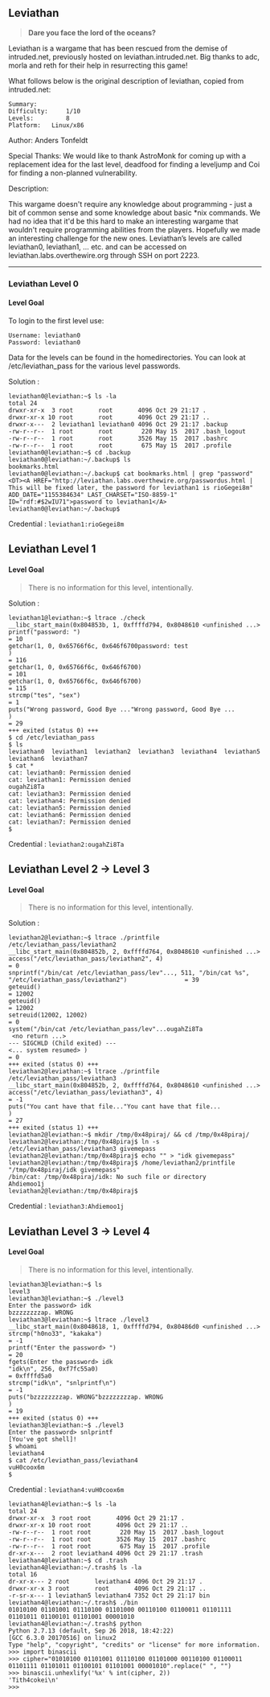 
## Leviathan

> **Dare you face the lord of the oceans?**

Leviathan is a wargame that has been rescued from the demise of intruded.net, previously hosted on leviathan.intruded.net. Big thanks to adc, morla and reth for their help in resurrecting this game!


What follows below is the original description of leviathan, copied from intruded.net:

```
Summary:
Difficulty:     1/10
Levels:         8
Platform:   Linux/x86
```

Author:
Anders Tonfeldt

Special Thanks:
We would like to thank AstroMonk for coming up with a replacement idea for the last level,
deadfood for finding a leveljump and Coi for finding a non-planned vulnerability.

Description:

This wargame doesn't require any knowledge about programming - just a bit of common
sense and some knowledge about basic *nix commands. We had no idea that it'd be this
hard to make an interesting wargame that wouldn't require programming abilities from 
the players. Hopefully we made an interesting challenge for the new ones.
Leviathan’s levels are called leviathan0, leviathan1, … etc. and can be accessed on leviathan.labs.overthewire.org through SSH on port 2223.

---



### Leviathan Level 0

#### Level Goal

To login to the first level use:
```
Username: leviathan0
Password: leviathan0
```

Data for the levels can be found in the homedirectories. You can look at /etc/leviathan_pass for the various level passwords.

Solution :


```
leviathan0@leviathan:~$ ls -la
total 24
drwxr-xr-x  3 root       root       4096 Oct 29 21:17 .
drwxr-xr-x 10 root       root       4096 Oct 29 21:17 ..
drwxr-x---  2 leviathan1 leviathan0 4096 Oct 29 21:17 .backup
-rw-r--r--  1 root       root        220 May 15  2017 .bash_logout
-rw-r--r--  1 root       root       3526 May 15  2017 .bashrc
-rw-r--r--  1 root       root        675 May 15  2017 .profile
leviathan0@leviathan:~$ cd .backup
leviathan0@leviathan:~/.backup$ ls
bookmarks.html
leviathan0@leviathan:~/.backup$ cat bookmarks.html | grep "password"
<DT><A HREF="http://leviathan.labs.overthewire.org/passwordus.html | This will be fixed later, the password for leviathan1 is rioGegei8m" ADD_DATE="1155384634" LAST_CHARSET="ISO-8859-1" ID="rdf:#$2wIU71">password to leviathan1</A>
leviathan0@leviathan:~/.backup$
```

Credential : `leviathan1:rioGegei8m`

## Leviathan Level 1

#### Level Goal

> There is no information for this level, intentionally.


Solution :

```
leviathan1@leviathan:~$ ltrace ./check
__libc_start_main(0x804853b, 1, 0xffffd794, 0x8048610 <unfinished ...>
printf("password: ")                                                                                                 = 10
getchar(1, 0, 0x65766f6c, 0x646f6700password: test
)                                                                                = 116
getchar(1, 0, 0x65766f6c, 0x646f6700)                                                                                = 101
getchar(1, 0, 0x65766f6c, 0x646f6700)                                                                                = 115
strcmp("tes", "sex")                                                                                                 = 1
puts("Wrong password, Good Bye ..."Wrong password, Good Bye ...
)                                                                                 = 29
+++ exited (status 0) +++
$ cd /etc/leviathan_pass
$ ls
leviathan0  leviathan1  leviathan2  leviathan3  leviathan4  leviathan5  leviathan6  leviathan7
$ cat *
cat: leviathan0: Permission denied
cat: leviathan1: Permission denied
ougahZi8Ta
cat: leviathan3: Permission denied
cat: leviathan4: Permission denied
cat: leviathan5: Permission denied
cat: leviathan6: Permission denied
cat: leviathan7: Permission denied
$

```
Credential : `leviathan2:ougahZi8Ta`


## Leviathan Level 2 → Level 3

#### Level Goal

> There is no information for this level, intentionally.

Solution :

```
leviathan2@leviathan:~$ ltrace ./printfile /etc/leviathan_pass/leviathan2
__libc_start_main(0x804852b, 2, 0xffffd764, 0x8048610 <unfinished ...>
access("/etc/leviathan_pass/leviathan2", 4)                                                                          = 0
snprintf("/bin/cat /etc/leviathan_pass/lev"..., 511, "/bin/cat %s", "/etc/leviathan_pass/leviathan2")                = 39
geteuid()                                                                                                            = 12002
geteuid()                                                                                                            = 12002
setreuid(12002, 12002)                                                                                               = 0
system("/bin/cat /etc/leviathan_pass/lev"...ougahZi8Ta
 <no return ...>
--- SIGCHLD (Child exited) ---
<... system resumed> )                                                                                               = 0
+++ exited (status 0) +++
leviathan2@leviathan:~$ ltrace ./printfile /etc/leviathan_pass/leviathan3
__libc_start_main(0x804852b, 2, 0xffffd764, 0x8048610 <unfinished ...>
access("/etc/leviathan_pass/leviathan3", 4)                                                                          = -1
puts("You cant have that file..."You cant have that file...
)                                                                                   = 27
+++ exited (status 1) +++
leviathan2@leviathan:~$ mkdir /tmp/0x48piraj/ && cd /tmp/0x48piraj/
leviathan2@leviathan:/tmp/0x48piraj$ ln -s /etc/leviathan_pass/leviathan3 givemepass
leviathan2@leviathan:/tmp/0x48piraj$ echo "" > "idk givemepass"
leviathan2@leviathan:/tmp/0x48piraj$ /home/leviathan2/printfile "/tmp/0x48piraj/idk givemepass"
/bin/cat: /tmp/0x48piraj/idk: No such file or directory
Ahdiemoo1j
leviathan2@leviathan:/tmp/0x48piraj$
```

Credential : `leviathan3:Ahdiemoo1j`


## Leviathan Level 3 → Level 4

#### Level Goal

> There is no information for this level, intentionally.

```
leviathan3@leviathan:~$ ls
level3
leviathan3@leviathan:~$ ./level3
Enter the password> idk
bzzzzzzzzap. WRONG
leviathan3@leviathan:~$ ltrace ./level3
__libc_start_main(0x8048618, 1, 0xffffd794, 0x80486d0 <unfinished ...>
strcmp("h0no33", "kakaka")                                                                                           = -1
printf("Enter the password> ")                                                                                       = 20
fgets(Enter the password> idk
"idk\n", 256, 0xf7fc55a0)                                                                                      = 0xffffd5a0
strcmp("idk\n", "snlprintf\n")                                                                                       = -1
puts("bzzzzzzzzap. WRONG"bzzzzzzzzap. WRONG
)                                                                                           = 19
+++ exited (status 0) +++
leviathan3@leviathan:~$ ./level3
Enter the password> snlprintf
[You've got shell]!
$ whoami
leviathan4
$ cat /etc/leviathan_pass/leviathan4
vuH0coox6m
$
```
Credential : `leviathan4:vuH0coox6m`

```
leviathan4@leviathan:~$ ls -la
total 24
drwxr-xr-x  3 root root       4096 Oct 29 21:17 .
drwxr-xr-x 10 root root       4096 Oct 29 21:17 ..
-rw-r--r--  1 root root        220 May 15  2017 .bash_logout
-rw-r--r--  1 root root       3526 May 15  2017 .bashrc
-rw-r--r--  1 root root        675 May 15  2017 .profile
dr-xr-x---  2 root leviathan4 4096 Oct 29 21:17 .trash
leviathan4@leviathan:~$ cd .trash
leviathan4@leviathan:~/.trash$ ls -la
total 16
dr-xr-x--- 2 root       leviathan4 4096 Oct 29 21:17 .
drwxr-xr-x 3 root       root       4096 Oct 29 21:17 ..
-r-sr-x--- 1 leviathan5 leviathan4 7352 Oct 29 21:17 bin
leviathan4@leviathan:~/.trash$ ./bin
01010100 01101001 01110100 01101000 00110100 01100011 01101111 01101011 01100101 01101001 00001010
leviathan4@leviathan:~/.trash$ python
Python 2.7.13 (default, Sep 26 2018, 18:42:22)
[GCC 6.3.0 20170516] on linux2
Type "help", "copyright", "credits" or "license" for more information.
>>> import binascii
>>> cipher="01010100 01101001 01110100 01101000 00110100 01100011 01101111 01101011 01100101 01101001 00001010".replace(" ", "")
>>> binascii.unhexlify('%x' % int(cipher, 2))
'Tith4cokei\n'
>>>
```

